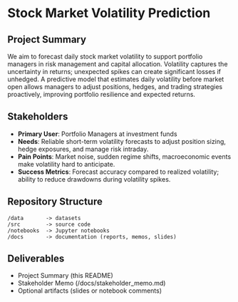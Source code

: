 # Stock Market Volatility Prediction

## Project Summary
We aim to forecast daily stock market volatility to support portfolio managers in risk management and capital allocation. 
Volatility captures the uncertainty in returns; unexpected spikes can create significant losses if unhedged. 
A predictive model that estimates daily volatility before market open allows managers to adjust positions, hedges, and trading strategies proactively, improving portfolio resilience and expected returns.

## Stakeholders
- **Primary User**: Portfolio Managers at investment funds
- **Needs**: Reliable short-term volatility forecasts to adjust position sizing, hedge exposures, and manage risk intraday.
- **Pain Points**: Market noise, sudden regime shifts, macroeconomic events make volatility hard to anticipate.
- **Success Metrics**: Forecast accuracy compared to realized volatility; ability to reduce drawdowns during volatility spikes.

## Repository Structure
```
/data       -> datasets
/src        -> source code
/notebooks  -> Jupyter notebooks
/docs       -> documentation (reports, memos, slides)
```

## Deliverables
- Project Summary (this README)
- Stakeholder Memo (/docs/stakeholder_memo.md)
- Optional artifacts (slides or notebook comments)
